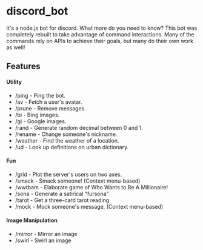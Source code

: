 # discord_bot
It's a node.js bot for discord. What more do you need to know? This bot was completely rebuilt to take advantage of command interactions. Many of the commands rely on APIs to achieve their goals, but many do their own work as well!

## Features
#### Utility
 - /ping - Ping the bot.
 - /av - Fetch a user's avatar.
 - /prune - Remove messages.
 - /bi - Bing images.
 - /gi - Google images.
 - /rand - Generate random decimal between 0 and 1.
 - /rename - Change someone's nickname.
 - /weather - Find the weather of a location.
 - /ud - Look up definitions on urban dictionary.

#### Fun
 - /grid - Plot the server's users on two axes.
 - /smack - Smack someone! (Context menu-based)
 - /wwtbam - Elaborate game of Who Wants to Be A Millionaire!
 - /sona - Generate a satirical "fursona"
 - /tarot - Get a three-card tarot reading
 - /mock - Mock someone's message. (Context menu-based)

#### Image Manipulation
 - /mirror - Mirror an image
 - /swirl - Swirl an image
